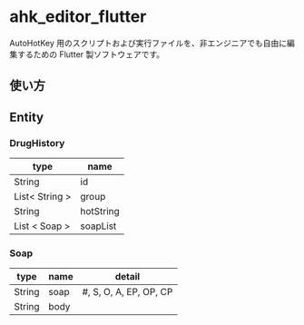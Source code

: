 # ahk_editor_flutter

AutoHotKey 用のスクリプトおよび実行ファイルを、非エンジニアでも自由に編集するための Flutter 製ソフトウェアです。

## 使い方

## Entity

### DrugHistory

| type           | name      |
| -------------- | --------- |
| String         | id        |
| List< String > | group     |
| String         | hotString |
| List < Soap >  | soapList  |

### Soap

| type   | name | detail              |
| ------ | ---- | ------------------- |
| String | soap | #, S, O, A, EP, OP, CP |
| String | body |
